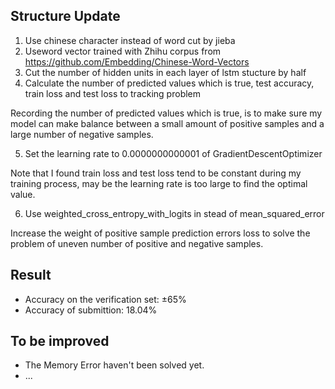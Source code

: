 ## Structure Update
1. Use chinese character instead of word cut by jieba
2. Useword vector trained with Zhihu corpus from https://github.com/Embedding/Chinese-Word-Vectors
3. Cut the number of hidden units in each layer of lstm stucture by half
4. Calculate the number of predicted values which is true, test accuracy, train loss and test loss to tracking problem
   
Recording the number of predicted values which is true, is to make sure my model can make balance between a small amount of positive samples and a large number of negative samples.

5. Set the learning rate to 0.0000000000001 of GradientDescentOptimizer
   
Note that I found train loss and test loss tend to be constant during my training process, may be the learning rate is too large to find the optimal value.

6. Use weighted_cross_entropy_with_logits in stead of mean_squared_error
   
Increase the weight of positive sample prediction errors loss to solve the problem of uneven number of positive and negative samples.

## Result
- Accuracy on the verification set: ±65%
- Accuracy of submittion: 18.04%

## To be improved
- The Memory Error haven't been solved yet.
- ...
